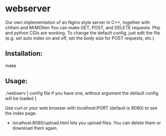 # webserver
Our own implementation of an Nginx style server in C++, together with chltam and MrMOlten
You can make GET, POST, and DELETE requests.
Php and python CGIs are working.
To change the default config, just edit the file (e.g. set auto index on and off, set the body size for POST requests, etc.)

## Installation:

make

## Usage:

./webserv \[ config file if you have one, without argument the default config will be loaded ]

Use curl or your web browser with localhost:PORT (default is 8080) to see the index page.
- localhost:8080/upload.html lets you upload files. You can delete them or download them again.
